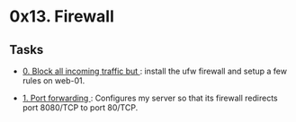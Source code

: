 # 0x13. Firewall

## Tasks
* [ 0. Block all incoming traffic but ](./0-block_all_incoming_traffic_but): install the ufw firewall and setup a few rules on web-01.

* [ 1. Port forwarding ](./100-port_forwarding): Configures my server so that its firewall redirects port 8080/TCP to port 80/TCP.
